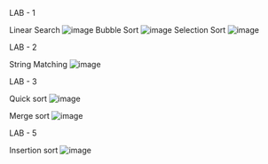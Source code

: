 LAB - 1

Linear Search
![image](https://github.com/user-attachments/assets/d7ff6c7b-9ab1-44e5-9159-a6107da25e26)
Bubble Sort
![image](https://github.com/user-attachments/assets/a9838403-ff0e-4930-a35b-6e7e36dc5841)
Selection Sort
![image](https://github.com/user-attachments/assets/c3446c01-e037-4220-bb93-a26ef289a7b2)

LAB - 2

String Matching
![image](https://github.com/user-attachments/assets/17708fc4-f13c-419a-9d10-ee69d1d73956)

LAB - 3

Quick sort
![image](https://github.com/user-attachments/assets/64856d14-aefc-4d17-b1e4-dae27f33f9c4)

Merge sort
![image](https://github.com/user-attachments/assets/b34ec59d-50f3-4601-bd2c-2e6ee3c5250e)


LAB - 5

Insertion sort
![image](https://github.com/user-attachments/assets/a27f45f1-e180-4c1e-a57b-5e9cfaf2bc36)
